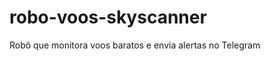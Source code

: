 # robo-voos-skyscanner
Robô que monitora voos baratos e envia alertas no Telegram

<!-- deploy teste -->

